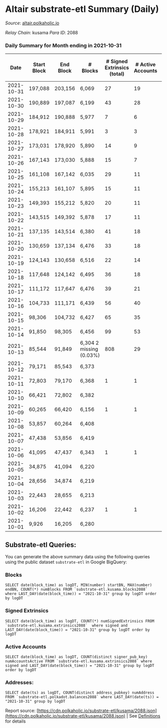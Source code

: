 # Altair substrate-etl Summary (Daily)

_Source_: [altair.polkaholic.io](https://altair.polkaholic.io)

*Relay Chain*: kusama
*Para ID*: 2088



### Daily Summary for Month ending in 2021-10-31


| Date | Start Block | End Block | # Blocks | # Signed Extrinsics (total) | # Active Accounts | # Passive | # New | # Addresses with Balances | # Events | # Transfers | # XCM Transfers In | # XCM Transfers Out |
| ---- | ----------- | --------- | -------- | --------------------------- | ----------------- | --------- | ----- | ------------------------- | -------- | ----------- | ------------------ | ------------------- |
| 2021-10-31 | 197,088 | 203,156 | 6,069  | 27 | 19 |  |  | 11,590 | 12,169 |   |   |   |
| 2021-10-30 | 190,889 | 197,087 | 6,199  | 43 | 28 |  |  | 11,588 | 12,444 |   |   |   |
| 2021-10-29 | 184,912 | 190,888 | 5,977  | 7 | 6 |  |  | 11,578 | 11,965 |   |   |   |
| 2021-10-28 | 178,921 | 184,911 | 5,991  | 3 | 3 |  |  | 11,578 | 11,988 |   |   |   |
| 2021-10-27 | 173,031 | 178,920 | 5,890  | 14 | 9 |  |  | 11,578 | 11,797 |   |   |   |
| 2021-10-26 | 167,143 | 173,030 | 5,888  | 15 | 7 |  |  | 11,578 | 11,795 |   |   |   |
| 2021-10-25 | 161,108 | 167,142 | 6,035  | 29 | 11 |  |  |  | 12,102 |   |   |   |
| 2021-10-24 | 155,213 | 161,107 | 5,895  | 15 | 11 |  |  | 11,578 | 11,808 |   |   |   |
| 2021-10-23 | 149,393 | 155,212 | 5,820  | 20 | 11 |  |  | 11,578 | 11,665 |   |   |   |
| 2021-10-22 | 143,515 | 149,392 | 5,878  | 17 | 11 |  |  | 11,577 | 11,776 |   |   |   |
| 2021-10-21 | 137,135 | 143,514 | 6,380  | 41 | 18 |  |  | 11,577 | 12,804 |   |   |   |
| 2021-10-20 | 130,659 | 137,134 | 6,476  | 33 | 18 |  |  | 11,577 | 12,989 |   |   |   |
| 2021-10-19 | 124,143 | 130,658 | 6,516  | 22 | 14 |  |  | 11,575 | 13,058 |   |   |   |
| 2021-10-18 | 117,648 | 124,142 | 6,495  | 36 | 18 |  |  | 11,575 | 13,029 |   |   |   |
| 2021-10-17 | 111,172 | 117,647 | 6,476  | 39 | 21 |  |  | 11,574 | 12,995 |   |   |   |
| 2021-10-16 | 104,733 | 111,171 | 6,439  | 56 | 40 |  |  | 11,574 | 12,937 |   |   |   |
| 2021-10-15 | 98,306 | 104,732 | 6,427  | 65 | 35 |  |  | 11,571 | 12,924 |   |   |   |
| 2021-10-14 | 91,850 | 98,305 | 6,456  | 99 | 53 |  |  | 11,570 | 13,014 |   |   |   |
| 2021-10-13 | 85,544 | 91,849 | 6,304 2 missing (0.03%) | 808 | 29 |  |  | 11,567 | 23,043 |   |   |   |
| 2021-10-12 | 79,171 | 85,543 | 6,373  |  |  |  |  | 13 | 12,750 |   |   |   |
| 2021-10-11 | 72,803 | 79,170 | 6,368  | 1 | 1 |  |  | 13 | 12,740 |   |   |   |
| 2021-10-10 | 66,421 | 72,802 | 6,382  |  |  |  |  | 13 | 12,768 |   |   |   |
| 2021-10-09 | 60,265 | 66,420 | 6,156  | 1 | 1 |  |  | 13 | 12,316 |   |   |   |
| 2021-10-08 | 53,857 | 60,264 | 6,408  |  |  |  |  | 12 | 12,820 |   |   |   |
| 2021-10-07 | 47,438 | 53,856 | 6,419  |  |  |  |  | 12 | 12,842 |   |   |   |
| 2021-10-06 | 41,095 | 47,437 | 6,343  | 1 | 1 |  |  | 12 | 12,691 |   |   |   |
| 2021-10-05 | 34,875 | 41,094 | 6,220  |  |  |  |  | 11 | 12,443 |   |   |   |
| 2021-10-04 | 28,656 | 34,874 | 6,219  |  |  |  |  | 11 | 12,442 |   |   |   |
| 2021-10-03 | 22,443 | 28,655 | 6,213  |  |  |  |  | 11 | 12,429 |   |   |   |
| 2021-10-02 | 16,206 | 22,442 | 6,237  | 1 | 1 |  |  | 11 | 12,478 |   |   |   |
| 2021-10-01 | 9,926 | 16,205 | 6,280  |  |  |  |  | 10 | 12,564 |   |   |   |

## Substrate-etl Queries:
You can generate the above summary data using the following queries using the public dataset `substrate-etl` in Google BigQuery:


### Blocks
```
SELECT date(block_time) as logDT, MIN(number) startBN, MAX(number) endBN, COUNT(*) numBlocks FROM `substrate-etl.kusama.blocks2088`  where LAST_DAY(date(block_time)) = "2021-10-31" group by logDT order by logDT
```


### Signed Extrinsics
```
SELECT date(block_time) as logDT, COUNT(*) numSignedExtrinsics FROM `substrate-etl.kusama.extrinsics2088`  where signed and LAST_DAY(date(block_time)) = "2021-10-31" group by logDT order by logDT
```


### Active Accounts
```
SELECT date(block_time) as logDT, COUNT(distinct signer_pub_key) numAccountsActive FROM `substrate-etl.kusama.extrinsics2088` where signed and LAST_DAY(date(block_time)) = "2021-10-31" group by logDT order by logDT
```


### Addresses:
```
SELECT date(ts) as logDT, COUNT(distinct address_pubkey) numAddress FROM `substrate-etl.polkadot.balances2088` where LAST_DAY(date(ts)) = "2021-10-31" group by logDT
```



Report source: [https://cdn.polkaholic.io/substrate-etl/kusama/2088.json](https://cdn.polkaholic.io/substrate-etl/kusama/2088.json) | See [Definitions](/DEFINITIONS.md) for details

